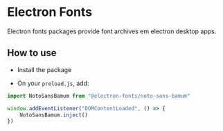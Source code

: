 # Electron Fonts

Electron fonts packages provide font archives em electron desktop apps.

## How to use

* Install the package

* On your `preload.js`, add:

```ts
import NotoSansBamum from "@electron-fonts/noto-sans-bamum"

window.addEventListener("DOMContentLoaded", () => {
    NotoSansBamum.inject()
})
```